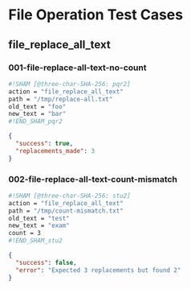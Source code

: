 # File Operation Test Cases

## file_replace_all_text

### 001-file-replace-all-text-no-count

```sh sham
#!SHAM [@three-char-SHA-256: pqr2]
action = "file_replace_all_text"
path = "/tmp/replace-all.txt"
old_text = "foo"
new_text = "bar"
#!END_SHAM_pqr2
```

```json
{
  "success": true,
  "replacements_made": 3
}
```

### 002-file-replace-all-text-count-mismatch

```sh sham
#!SHAM [@three-char-SHA-256: stu2]
action = "file_replace_all_text"
path = "/tmp/count-mismatch.txt"
old_text = "test"
new_text = "exam"
count = 3
#!END_SHAM_stu2
```

```json
{
  "success": false,
  "error": "Expected 3 replacements but found 2"
}
```